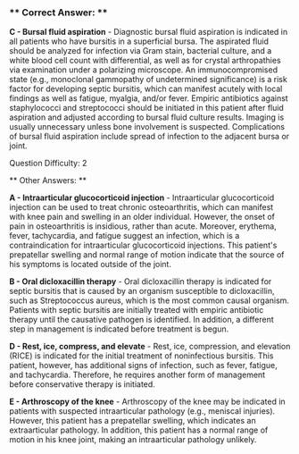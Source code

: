 ### ** Correct Answer: **

**C - Bursal fluid aspiration** - Diagnostic bursal fluid aspiration is indicated in all patients who have bursitis in a superficial bursa. The aspirated fluid should be analyzed for infection via Gram stain, bacterial culture, and a white blood cell count with differential, as well as for crystal arthropathies via examination under a polarizing microscope. An immunocompromised state (e.g., monoclonal gammopathy of undetermined significance) is a risk factor for developing septic bursitis, which can manifest acutely with local findings as well as fatigue, myalgia, and/or fever. Empiric antibiotics against staphylococci and streptococci should be initiated in this patient after fluid aspiration and adjusted according to bursal fluid culture results. Imaging is usually unnecessary unless bone involvement is suspected. Complications of bursal fluid aspiration include spread of infection to the adjacent bursa or joint.

Question Difficulty: 2

** Other Answers: **

**A - Intraarticular glucocorticoid injection** - Intraarticular glucocorticoid injection can be used to treat chronic osteoarthritis, which can manifest with knee pain and swelling in an older individual. However, the onset of pain in osteoarthritis is insidious, rather than acute. Moreover, erythema, fever, tachycardia, and fatigue suggest an infection, which is a contraindication for intraarticular glucocorticoid injections. This patient's prepatellar swelling and normal range of motion indicate that the source of his symptoms is located outside of the joint.

**B - Oral dicloxacillin therapy** - Oral dicloxacillin therapy is indicated for septic bursitis that is caused by an organism susceptible to dicloxacillin, such as Streptococcus aureus, which is the most common causal organism. Patients with septic bursitis are initially treated with empiric antibiotic therapy until the causative pathogen is identified. In addition, a different step in management is indicated before treatment is begun.

**D - Rest, ice, compress, and elevate** - Rest, ice, compression, and elevation (RICE) is indicated for the initial treatment of noninfectious bursitis. This patient, however, has additional signs of infection, such as fever, fatigue, and tachycardia. Therefore, he requires another form of management before conservative therapy is initiated.

**E - Arthroscopy of the knee** - Arthroscopy of the knee may be indicated in patients with suspected intraarticular pathology (e.g., meniscal injuries). However, this patient has a prepatellar swelling, which indicates an extraarticular pathology. In addition, this patient has a normal range of motion in his knee joint, making an intraarticular pathology unlikely.

